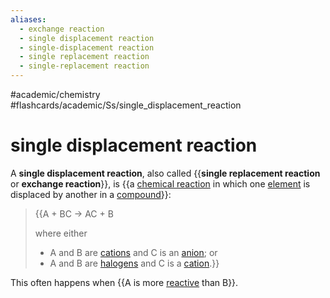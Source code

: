 ```yaml
---
aliases:
  - exchange reaction
  - single displacement reaction
  - single-displacement reaction
  - single replacement reaction
  - single-replacement reaction
---
```


#academic/chemistry #flashcards/academic/Ss/single_displacement_reaction

# single displacement reaction

A __single displacement reaction__, also called {{__single replacement reaction__ or __exchange reaction__}}, is {{a [chemical reaction](chemical%20reaction.md) in which one [element](chemical%20element.md) is displaced by another in a [compound](chemical%20compound.md)}}: <!--SR:!2023-04-18,11,270!2023-04-16,9,250-->

> {{A + BC → AC + B
>
> where either
> - A and B are [cations](ion.md) and C is an [anion](ion.md); or
> - A and B are [halogens](halogen.md) and C is a [cation](ion.md).}}

This often happens when {{$\text{A}$ is more [reactive](reactivity%20(chemistry).md) than $\text{B}$}}. <!--SR:!2023-04-24,17,290-->
